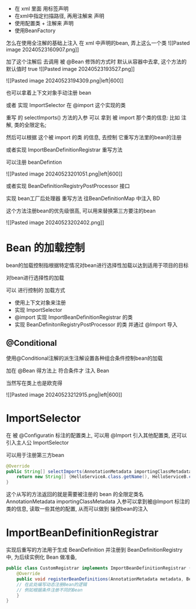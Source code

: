 - 在 xml 里面 用标签声明
- 在xml中指定扫描路径, 再用注解来 声明
- 使用配置类 + 注解来 声明
- 使用BeanFactory


怎么在使用全注解的基础上注入 在 xml 中声明的bean, 弄上这么一个类
![[Pasted image 20240523160907.png]]



加了这个注解后 去调用 被 @Bean 修饰的方式时 默认从容器中去拿, 这个方法的默认值时 true
![[Pasted image 20240523193527.png]]

![[Pasted image 20240523194309.png|left|600]]

也可以拿着上下文对象手动注册 bean



或者 实现 ImportSelector 在 @import 这个实现的类

重写 的 selectImports() 方法的入参 可以 拿到 被 import 那个类的信息: 比如 注解,  类的全限定名;

然后可以根据 这个被 import 的类 的信息, 去控制 它重写方法里的bean的注册



或者实现 ImportBeanDefinitionRegistrar 重写方法

可以注册 beanDefintion 

![[Pasted image 20240523201051.png|left|600]]


或者实现 BeanDefinitionRegistryPostProcessor 接口

实现 bean工厂后处理器 重写方法 往BeanDefinitionMap 中注入 BD

这个方法注册bean的优先级很高, 可以用来替换第三方要注的bean

![[Pasted image 20240523202402.png]]

# Bean 的加载控制
bean的加载控制指根据特定情况对bean进行选择性加载以达到适用于项目的目标

对bean进行选择性的加载

可以 进行控制的 加载方式

- 使用上下文对象来注册
- 实现 ImportSelector
- @import 实现 ImportBeanDefinitionRegistrar 的类
- 实现 BeanDefinitonRegistryPostProcessor 的类 并通过 @Import 导入

## @Conditional

使用@Conditional注解的派生注解设置各种组合条件控制bean的加载

加在 @Bean 得方法上 符合条件才 注入 Bean

当然写在类上也是欧克得

![[Pasted image 20240523212915.png|left|600]]




# ImportSelector
在 被 @Configuratin 标注的配置类上, 可以用 @Import 引入其他配置类, 还可以 引入主人公 ImportSelector

可以用于注册第三方bean

```java
@Override
public String[] selectImports(AnnotationMetadata importingClassMetadata) {
	return new String[] {HelloServiceA.class.getName(), HelloServiceB.class.getName()};
}
```
这个从写的方法返回的就是需要被注册的 bean 的全限定类名 AnnotationMetadata importingClassMetadata 入参可以拿到被@Import 标注的类的信息, 读取一些其他的配置, 从而可以做到 操控bean的注入


# ImportBeanDefinitionRegistrar
实现后重写的方法用于生成 BeanDefinition 并注册到 BeanDefinitionRegistry 中, 为后续实例化 Bean 做准备, 

```java
public class CustomRegistrar implements ImportBeanDefinitionRegistrar { 
	@Override 
	public void registerBeanDefinitions(AnnotationMetadata metadata, BeanDefinitionRegistry registry) { 
	// 在此处编写动态注册Bean的逻辑 
	// 例如根据条件注册不同的Bean 
	} 
}
```


